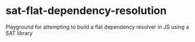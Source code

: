 # sat-flat-dependency-resolution
Playground for attempting to build a flat dependency resolver in JS using a SAT library
